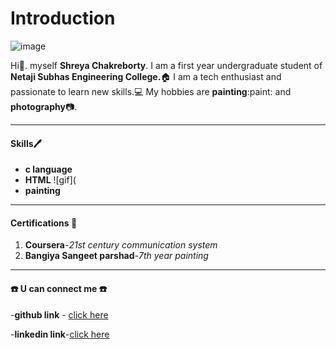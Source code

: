 # Introduction

![image](https://user-images.githubusercontent.com/91650055/135705293-12b93827-2a16-41c7-8470-b3b4260dcc96.jpg)


Hi:wave:. myself **Shreya Chakreborty**.
I am a first year undergraduate student of **Netaji Subhas Engineering College.**:house:
I am a tech enthusiast and passionate to learn new skills.:computer:
My hobbies are **painting**:paint: and **photography**:camera:.
***
#### Skills:pen:

- **c language**
- **HTML**     ![gif](
- **painting**

***

#### Certifications :receipt:
1. **Coursera**-*21st century communication system*
2. **Bangiya Sangeet parshad**-*7th year painting*

***

#### :phone: U can connect me :phone:
-**github link** - [click here](https://github.com/SiennaBrook)

-**linkedin link**-[click here](https://www.linkedin.com/in/shreya-chakraborty-b83190205)

